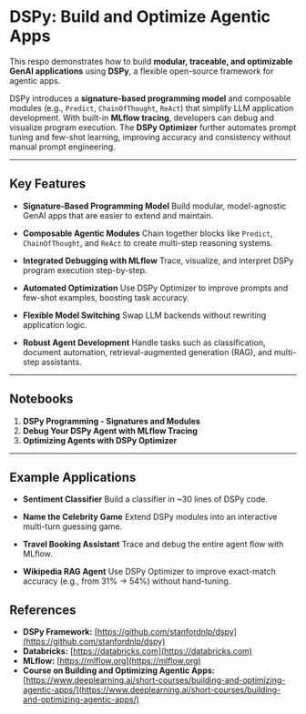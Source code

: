 # DSPy: Build and Optimize Agentic Apps

This respo demonstrates how to build **modular, traceable, and optimizable GenAI applications** using **DSPy**, a flexible open-source framework for agentic apps.

DSPy introduces a **signature-based programming model** and composable modules (e.g., `Predict`, `ChainOfThought`, `ReAct`) that simplify LLM application development. With built-in **MLflow tracing**, developers can debug and visualize program execution. The **DSPy Optimizer** further automates prompt tuning and few-shot learning, improving accuracy and consistency without manual prompt engineering.

---

## Key Features

* **Signature-Based Programming Model**
  Build modular, model-agnostic GenAI apps that are easier to extend and maintain.

* **Composable Agentic Modules**
  Chain together blocks like `Predict`, `ChainOfThought`, and `ReAct` to create multi-step reasoning systems.

* **Integrated Debugging with MLflow**
  Trace, visualize, and interpret DSPy program execution step-by-step.

* **Automated Optimization**
  Use DSPy Optimizer to improve prompts and few-shot examples, boosting task accuracy.

* **Flexible Model Switching**
  Swap LLM backends without rewriting application logic.

* **Robust Agent Development**
  Handle tasks such as classification, document automation, retrieval-augmented generation (RAG), and multi-step assistants.

---

## Notebooks

1. **DSPy Programming - Signatures and Modules**
2. **Debug Your DSPy Agent with MLflow Tracing**
3. **Optimizing Agents with DSPy Optimizer**
---

## Example Applications

* **Sentiment Classifier**
  Build a classifier in \~30 lines of DSPy code.

* **Name the Celebrity Game**
  Extend DSPy modules into an interactive multi-turn guessing game.

* **Travel Booking Assistant**
  Trace and debug the entire agent flow with MLflow.

* **Wikipedia RAG Agent**
  Use DSPy Optimizer to improve exact-match accuracy (e.g., from 31% → 54%) without hand-tuning.


## References

* **DSPy Framework:** [https://github.com/stanfordnlp/dspy](https://github.com/stanfordnlp/dspy)
* **Databricks:** [https://databricks.com](https://databricks.com)
* **MLflow:** [https://mlflow.org](https://mlflow.org)
* **Course on Building and Optimizing Agentic Apps:** [https://www.deeplearning.ai/short-courses/building-and-optimizing-agentic-apps/](https://www.deeplearning.ai/short-courses/building-and-optimizing-agentic-apps/)